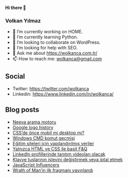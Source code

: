 #### Hi there 👋

### Volkan Yılmaz

- 🔭 I’m currently working on HOME.
- 🌱 I’m currently learning Python.
- 👯 I’m looking to collaborate on WordPress.
- 🤔 I’m looking for help with SEO.
- 💬 Ask me about https://wolkanca.com.tr/
- 📫 How to reach me: wolkanca@gmail.com

## Social
- Twitter: https://twitter.com/wolkanca
- Linkedin: https://www.linkedin.com/in/wolkanca/



## Blog posts
<!-- BLOG-POST-LIST:START -->
- [Neeva arama motoru](https://wolkanca.com.tr/neeva-arama-motoru/)
- [Google logo history](https://wolkanca.com.tr/google-logo-history/)
- [CSS’de önce mobil mi desktop mı?](https://wolkanca.com.tr/cssde-once-mobil-mi-desktop-mi/)
- [Windows CMD komut geçmişi](https://wolkanca.com.tr/windows-cmd-komut-gecmisi/)
- [Eğitim siteleri için yapılandırılmış veriler](https://wolkanca.com.tr/egitim-siteleri-icin-yapilandirilmis-veriler/)
- [Yalnızca HTML ve CSS ile basit F&Q](https://wolkanca.com.tr/yalnizca-html-ve-css-ile-basit-fq/)
- [LinkedIn profillerinde tanıtım videoları olacak](https://wolkanca.com.tr/linkedin-profillerinde-tanitim-videolari-olacak/)
- [Klavye tuşlarının işlevini değiştirmek veya iptal etmek](https://wolkanca.com.tr/klavye-tuslarinin-islevini-degistirmek-veya-iptal-etmek/)
- [JavaScript Influencers](https://wolkanca.com.tr/javascript-influencers/)
- [Wrath of Man’in ilk fragmanı yayınlandı](https://wolkanca.com.tr/wrath-of-manin-ilk-fragmani-yayinlandi/)
<!-- BLOG-POST-LIST:END -->
